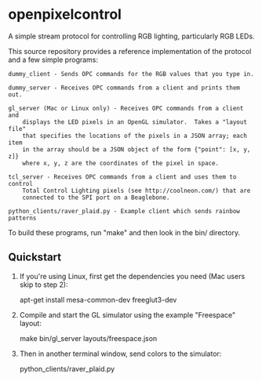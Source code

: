 openpixelcontrol
================

A simple stream protocol for controlling RGB lighting, particularly RGB LEDs.

This source repository provides a reference implementation of the protocol
and a few simple programs:

    dummy_client - Sends OPC commands for the RGB values that you type in.

    dummy_server - Receives OPC commands from a client and prints them out.

    gl_server (Mac or Linux only) - Receives OPC commands from a client and
        displays the LED pixels in an OpenGL simulator.  Takes a "layout file"
        that specifies the locations of the pixels in a JSON array; each item
        in the array should be a JSON object of the form {"point": [x, y, z]}
        where x, y, z are the coordinates of the pixel in space.

    tcl_server - Receives OPC commands from a client and uses them to control
        Total Control Lighting pixels (see http://coolneon.com/) that are
        connected to the SPI port on a Beaglebone.

    python_clients/raver_plaid.py - Example client which sends rainbow patterns

To build these programs, run "make" and then look in the bin/ directory.


Quickstart
----------

1. If you're using Linux, first get the dependencies you need (Mac users
   skip to step 2):

    apt-get install mesa-common-dev freeglut3-dev

2. Compile and start the GL simulator using the example "Freespace" layout:

    make
    bin/gl_server layouts/freespace.json

3. Then in another terminal window, send colors to the simulator:

    python_clients/raver_plaid.py
